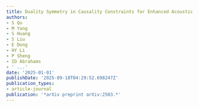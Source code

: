 ```yaml
---
title: Duality Symmetry in Causality Constraints for Enhanced Acoustic Absorption
authors:
- S Qu
- M Yang
- S Huang
- S Liu
- E Dong
- HY Li
- P Sheng
- ID Abrahams
- ' ...'
date: '2025-01-01'
publishDate: '2025-09-18T04:29:52.698247Z'
publication_types:
- article-journal
publication: '*arXiv preprint arXiv:2503.*'
---
```

